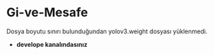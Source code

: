 ﻿# Gi-ve-Mesafe
Dosya boyutu sınırı bulunduğundan yolov3.weight dosyası yüklenmedi.
- **develope kanalındasınız**